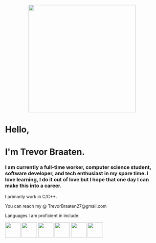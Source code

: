 <p align="Center">
  <img src="https://i.imgur.com/Ss3EJcs.png" height="350" width"350" />
</p>

<h1>Hello, </h1>
<h1> I'm Trevor Braaten.</h1>

<h3> I am currently a full-time worker, computer science student, software developer, and tech enthusiast in my spare time. I love learning, I do it out of love but I hope that one day I can make this into a career.</h3>
<p> I primarily work in C/C++.</p>
<p> You can reach my @ TrevorBraaten27@gmail.com </p>

<p> Languages I am proficient in include: </p>
<div>
  <img src="https://upload.wikimedia.org/wikipedia/commons/thumb/1/18/ISO_C%2B%2B_Logo.svg/1822px-ISO_C%2B%2B_Logo.svg.png" height="50" width="50" style="display: inline-block;"/>
  <img src="https://e7.pngegg.com/pngimages/724/306/png-clipart-c-logo-c-programming-language-icon-letter-c-blue-logo.png" height="50" width="50" style="display: inline-block;"/>
  <img src="https://upload.wikimedia.org/wikipedia/commons/thumb/c/c3/Python-logo-notext.svg/935px-Python-logo-notext.svg.png" height="50" width="50" style="display: inline-block;"/>
  <img src="https://cdn-icons-png.flaticon.com/512/732/732212.png" height="50" width="50" style="display: inline-block;"/>
  <img src="https://cdn-icons-png.flaticon.com/512/732/732190.png" height="50" width="50" style="display: inline-block;"/>
  <img src="https://cdn-icons-png.flaticon.com/512/5968/5968292.png" height="50" width="50" style="display: inline-block;"/>
</div>
